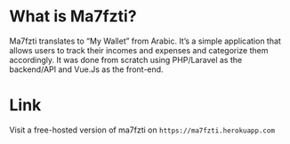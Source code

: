 # What is Ma7fzti?
Ma7fzti translates to “My Wallet” from Arabic. It’s a simple application that allows users to track their incomes and expenses and categorize them accordingly. It was done from scratch using PHP/Laravel as the backend/API and Vue.Js as the front-end.

# Link
Visit a free-hosted version of ma7fzti on `https://ma7fzti.herokuapp.com`

